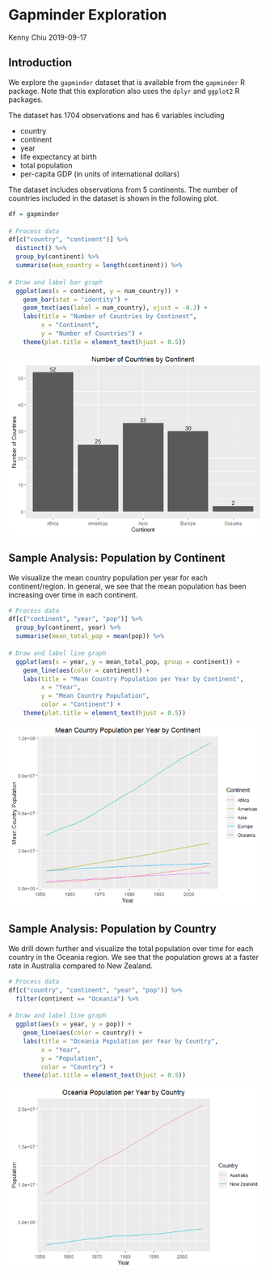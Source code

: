 Gapminder Exploration
================
Kenny Chiu
2019-09-17

## Introduction

We explore the `gapminder` dataset that is available from the
`gapminder` R package. Note that this exploration also uses the `dplyr`
and `ggplot2` R packages.

The dataset has 1704 observations and has 6 variables including

  - country
  - continent
  - year
  - life expectancy at birth
  - total population
  - per-capita GDP (in units of international dollars)

The dataset includes observations from 5 continents. The number of
countries included in the dataset is shown in the following plot.

``` r
df = gapminder

# Process data
df[c("country", "continent")] %>%
  distinct() %>%
  group_by(continent) %>%
  summarise(num_country = length(continent)) %>%
  
# Draw and label bar graph
  ggplot(aes(x = continent, y = num_country)) +
    geom_bar(stat = "identity") +
    geom_text(aes(label = num_country), vjust = -0.3) +
    labs(title = "Number of Countries by Continent",
         x = "Continent",
         y = "Number of Countries") +
    theme(plot.title = element_text(hjust = 0.5))
```

![](hw01_gapminder_files/figure-gfm/countries_by_continent-1.png)<!-- -->

## Sample Analysis: Population by Continent

We visualize the mean country population per year for each
continent/region. In general, we see that the mean population has been
increasing over time in each continent.

``` r
# Process data
df[c("continent", "year", "pop")] %>%
  group_by(continent, year) %>%
  summarise(mean_total_pop = mean(pop)) %>%
  
# Draw and label line graph
  ggplot(aes(x = year, y = mean_total_pop, group = continent)) +
    geom_line(aes(color = continent)) +
    labs(title = "Mean Country Population per Year by Continent",
         x = "Year",
         y = "Mean Country Population",
         color = "Continent") +
    theme(plot.title = element_text(hjust = 0.5))
```

![](hw01_gapminder_files/figure-gfm/population_by_continent-1.png)<!-- -->

## Sample Analysis: Population by Country

We drill down further and visualize the total population over time for
each country in the Oceania region. We see that the population grows at
a faster rate in Australia compared to New Zealand.

``` r
# Process data
df[c("country", "continent", "year", "pop")] %>%
  filter(continent == "Oceania") %>%
  
# Draw and label line graph
  ggplot(aes(x = year, y = pop)) +
    geom_line(aes(color = country)) +
    labs(title = "Oceania Population per Year by Country",
         x = "Year",
         y = "Population",
         color = "Country") +
    theme(plot.title = element_text(hjust = 0.5))
```

![](hw01_gapminder_files/figure-gfm/population_by_country-1.png)<!-- -->
